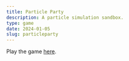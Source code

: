 ```yaml
---
title: Particle Party
description: A particle simulation sandbox.
type: game
date: 2024-01-05
slug: particleparty
---
```


Play the game [here](/games/particleparty/index.html).
